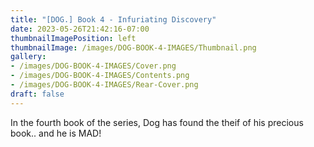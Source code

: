 ```yaml
---
title: "[DOG.] Book 4 - Infuriating Discovery"
date: 2023-05-26T21:42:16-07:00
thumbnailImagePosition: left
thumbnailImage: /images/DOG-BOOK-4-IMAGES/Thumbnail.png
gallery: 
- /images/DOG-BOOK-4-IMAGES/Cover.png
- /images/DOG-BOOK-4-IMAGES/Contents.png
- /images/DOG-BOOK-4-IMAGES/Rear-Cover.png
draft: false
---
```

In the fourth book of the series, Dog has found the theif of his precious book.. and he is MAD!